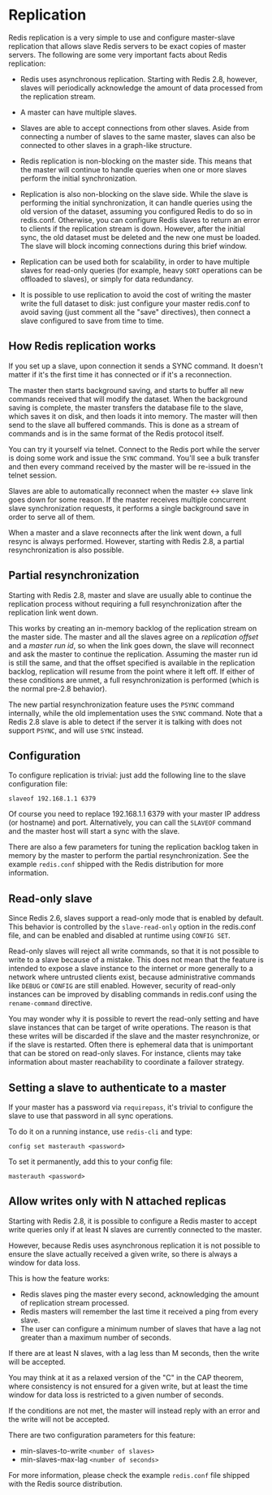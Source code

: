 Replication
===

Redis replication is a very simple to use and configure master-slave
replication that allows slave Redis servers to be exact copies of
master servers. The following are some very important facts about Redis
replication:

* Redis uses asynchronous replication. Starting with Redis 2.8,
however, slaves will periodically acknowledge the amount of data
processed from the replication stream.

* A master can have multiple slaves.

* Slaves are able to accept connections from other slaves. Aside from
connecting a number of slaves to the same master, slaves can also be
connected to other slaves in a graph-like structure.

* Redis replication is non-blocking on the master side. This means that
the master will continue to handle queries when one or more slaves perform
the initial synchronization.

* Replication is also non-blocking on the slave side. While the slave is performing
the initial synchronization, it can handle queries using the old version of
the dataset, assuming you configured Redis to do so in redis.conf.
Otherwise, you can configure Redis slaves to return an error to clients if the
replication stream is down. However, after the initial sync, the old dataset
must be deleted and the new one must be loaded. The slave will block incoming
connections during this brief window.

* Replication can be used both for scalability, in order to have
multiple slaves for read-only queries (for example, heavy `SORT`
operations can be offloaded to slaves), or simply for data redundancy.

* It is possible to use replication to avoid the cost of writing the master
write the full dataset to disk: just configure your master redis.conf to avoid
saving (just comment all the "save" directives), then connect a slave
configured to save from time to time.

How Redis replication works
---

If you set up a slave, upon connection it sends a SYNC command. It doesn't
matter if it's the first time it has connected or if it's a reconnection.

The master then starts background saving, and starts to buffer all new
commands received that will modify the dataset. When the background
saving is complete, the master transfers the database file to the slave,
which saves it on disk, and then loads it into memory. The master will
then send to the slave all buffered commands. This is done as a
stream of commands and is in the same format of the Redis protocol itself.

You can try it yourself via telnet. Connect to the Redis port while the
server is doing some work and issue the `SYNC` command. You'll see a bulk
transfer and then every command received by the master will be re-issued
in the telnet session.

Slaves are able to automatically reconnect when the master <->
slave link goes down for some reason. If the master receives multiple
concurrent slave synchronization requests, it performs a single
background save in order to serve all of them.

When a master and a slave reconnects after the link went down, a full resync
is always performed. However, starting with Redis 2.8, a partial resynchronization
is also possible.

Partial resynchronization
---

Starting with Redis 2.8, master and slave are usually able to continue the
replication process without requiring a full resynchronization after the
replication link went down.

This works by creating an in-memory backlog of the replication stream on the
master side. The master and all the slaves agree on a *replication
offset* and a *master run id*, so when the link goes down, the slave will
reconnect and ask the master to continue the replication. Assuming the
master run id is still the same, and that the offset specified is available
in the replication backlog, replication will resume from the point where it left off.
If either of these conditions are unmet, a full resynchronization is performed
(which is the normal pre-2.8 behavior).

The new partial resynchronization feature uses the `PSYNC` command internally,
while the old implementation uses the `SYNC` command. Note that a Redis 2.8
slave is able to detect if the server it is talking with does not support
`PSYNC`, and will use `SYNC` instead.

Configuration
---

To configure replication is trivial: just add the following line to the slave
configuration file:

    slaveof 192.168.1.1 6379

Of course you need to replace 192.168.1.1 6379 with your master IP address (or
hostname) and port. Alternatively, you can call the `SLAVEOF` command and the
master host will start a sync with the slave.

There are also a few parameters for tuning the replication backlog taken
in memory by the master to perform the partial resynchronization. See the example
`redis.conf` shipped with the Redis distribution for more information.

Read-only slave
---

Since Redis 2.6, slaves support a read-only mode that is enabled by default.
This behavior is controlled by the `slave-read-only` option in the redis.conf file, and can be enabled and disabled at runtime using `CONFIG SET`.

Read-only slaves will reject all write commands, so that it is not possible to write to a slave because of a mistake. This does not mean that the feature is intended to expose a slave instance to the internet or more generally to a network where untrusted clients exist, because administrative commands like `DEBUG` or `CONFIG` are still enabled. However, security of read-only instances can be improved by disabling commands in redis.conf using the `rename-command` directive.

You may wonder why it is possible to revert the read-only setting and have slave instances that can be target of write operations. The reason is that these writes will be discarded if the slave and the master resynchronize, or if the slave is restarted. Often there is ephemeral data that is unimportant that can be stored on read-only slaves. For instance, clients may take information about master reachability to coordinate a failover strategy.

Setting a slave to authenticate to a master
---

If your master has a password via `requirepass`, it's trivial to configure the
slave to use that password in all sync operations.

To do it on a running instance, use `redis-cli` and type:

    config set masterauth <password>

To set it permanently, add this to your config file:

    masterauth <password>

Allow writes only with N attached replicas
---

Starting with Redis 2.8, it is possible to configure a Redis master to
accept write queries only if at least N slaves are currently connected to the
master.

However, because Redis uses asynchronous replication it is not possible to ensure
the slave actually received a given write, so there is always a window for data
loss.

This is how the feature works:

* Redis slaves ping the master every second, acknowledging the amount of replication stream processed.
* Redis masters will remember the last time it received a ping from every slave.
* The user can configure a minimum number of slaves that have a lag not greater than a maximum number of seconds.

If there are at least N slaves, with a lag less than M seconds, then the write will be accepted.

You may think at it as a relaxed version of the "C" in the CAP theorem, where consistency is not ensured for a given write, but at least the time window for data loss is restricted to a given number of seconds.

If the conditions are not met, the master will instead reply with an error and the write will not be accepted.

There are two configuration parameters for this feature:

* min-slaves-to-write `<number of slaves>`
* min-slaves-max-lag `<number of seconds>`

For more information, please check the example `redis.conf` file shipped with the
Redis source distribution.
